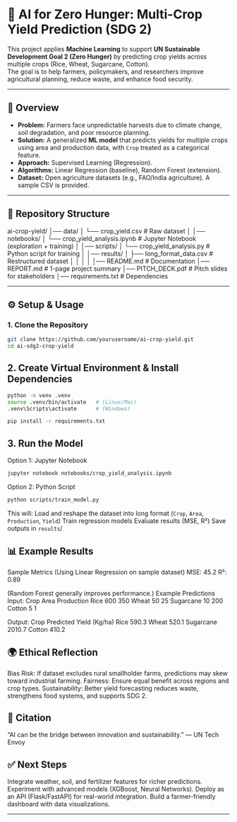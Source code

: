 # 🌾 AI for Zero Hunger: Multi-Crop Yield Prediction (SDG 2)

This project applies **Machine Learning** to support **UN Sustainable Development Goal 2 (Zero Hunger)** by predicting crop yields across multiple crops (Rice, Wheat, Sugarcane, Cotton).  
The goal is to help farmers, policymakers, and researchers improve agricultural planning, reduce waste, and enhance food security.

---

## 🚀 Overview
- **Problem:** Farmers face unpredictable harvests due to climate change, soil degradation, and poor resource planning.  
- **Solution:** A generalized **ML model** that predicts yields for multiple crops using area and production data, with `Crop` treated as a categorical feature.  
- **Approach:** Supervised Learning (Regression).  
- **Algorithms:** Linear Regression (baseline), Random Forest (extension).  
- **Dataset:** Open agriculture datasets (e.g., FAO/India agriculture). A sample CSV is provided.  

---

## 📂 Repository Structure

ai-crop-yield/
│── data/
│ └── crop_yield.csv # Raw dataset
│
│── notebooks/
│ └── crop_yield_analysis.ipynb # Jupyter Notebook (exploration + training)
│
│── scripts/
│ └── crop_yield_analysis.py # Python script for training
│
│── results/
│ ├── long_format_data.csv # Restructured dataset
│ 
│ 
│ 
│
│── README.md # Documentation
│── REPORT.md # 1-page project summary
│── PITCH_DECK.pdf # Pitch slides for stakeholders
│── requirements.txt # Dependencies


---

## ⚙️ Setup & Usage

### 1. Clone the Repository
```bash
git clone https://github.com/yourusername/ai-crop-yield.git
cd ai-sdg2-crop-yield
```
## 2. Create Virtual Environment & Install Dependencies
```bash
python -m venv .venv
source .venv/bin/activate   # (Linux/Mac)
.venv\Scripts\activate      # (Windows)

pip install -r requirements.txt
```
## 3. Run the Model
Option 1: Jupyter Notebook

```bash
jupyter notebook notebooks/crop_yield_analysis.ipynb
```
Option 2: Python Script

```bash
python scripts/train_model.py
```
This will:
Load and reshape the dataset into long format (`Crop`, `Area`, `Production`, `Yield`)
Train regression models
Evaluate results (MSE, R²)
Save outputs in `results`/

## 📊 Example Results
Sample Metrics
(Using Linear Regression on sample dataset)
MSE: 45.2
R²: 0.89

(Random Forest generally improves performance.)
Example Predictions
Input:
Crop	Area	Production
Rice	600	350
Wheat	50	25
Sugarcane	10	200
Cotton	5	1

Output:
Crop	Predicted Yield (Kg/ha)
Rice	590.3
Wheat	520.1
Sugarcane	2010.7
Cotton	410.2

## 🌍 Ethical Reflection
Bias Risk: If dataset excludes rural smallholder farms, predictions may skew toward industrial farming.
Fairness: Ensure equal benefit across regions and crop types.
Sustainability: Better yield forecasting reduces waste, strengthens food systems, and supports SDG 2.

## 📢 Citation
“AI can be the bridge between innovation and sustainability.” — UN Tech Envoy

## ✅ Next Steps
Integrate weather, soil, and fertilizer features for richer predictions.
Experiment with advanced models (XGBoost, Neural Networks).
Deploy as an API (Flask/FastAPI) for real-world integration.
Build a farmer-friendly dashboard with data visualizations.

---
